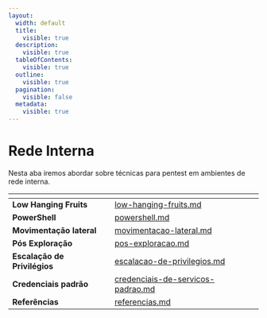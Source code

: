```yaml
---
layout:
  width: default
  title:
    visible: true
  description:
    visible: true
  tableOfContents:
    visible: true
  outline:
    visible: true
  pagination:
    visible: false
  metadata:
    visible: true
---
```


# Rede Interna

Nesta aba iremos abordar sobre técnicas para pentest em ambientes de rede interna.



<table data-view="cards"><thead><tr><th></th><th data-hidden data-card-target data-type="content-ref"></th></tr></thead><tbody><tr><td><strong>Low Hanging Fruits</strong></td><td><a href="low-hanging-fruits.md">low-hanging-fruits.md</a></td></tr><tr><td><strong>PowerShell</strong></td><td><a href="powershell.md">powershell.md</a></td></tr><tr><td><strong>Movimentação lateral</strong></td><td><a href="movimentacao-lateral.md">movimentacao-lateral.md</a></td></tr><tr><td><strong>Pós Exploração</strong></td><td><a href="pos-exploracao.md">pos-exploracao.md</a></td></tr><tr><td><strong>Escalação de Privilégios</strong></td><td><a href="escalacao-de-privilegios.md">escalacao-de-privilegios.md</a></td></tr><tr><td><strong>Credenciais padrão</strong></td><td><a href="credenciais-de-servicos-padrao.md">credenciais-de-servicos-padrao.md</a></td></tr><tr><td><strong>Referências</strong></td><td><a href="referencias.md">referencias.md</a></td></tr></tbody></table>

































